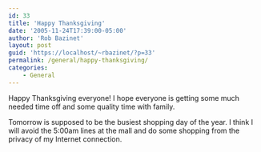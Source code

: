 ```yaml
---
id: 33
title: 'Happy Thanksgiving'
date: '2005-11-24T17:39:00-05:00'
author: 'Rob Bazinet'
layout: post
guid: 'https://localhost/~rbazinet/?p=33'
permalink: /general/happy-thanksgiving/
categories:
    - General
---
```


Happy Thanksgiving everyone! I hope everyone is getting some much needed time off and some quality time with family.

Tomorrow is supposed to be the busiest shopping day of the year. I think I will avoid the 5:00am lines at the mall and do some shopping from the privacy of my Internet connection.